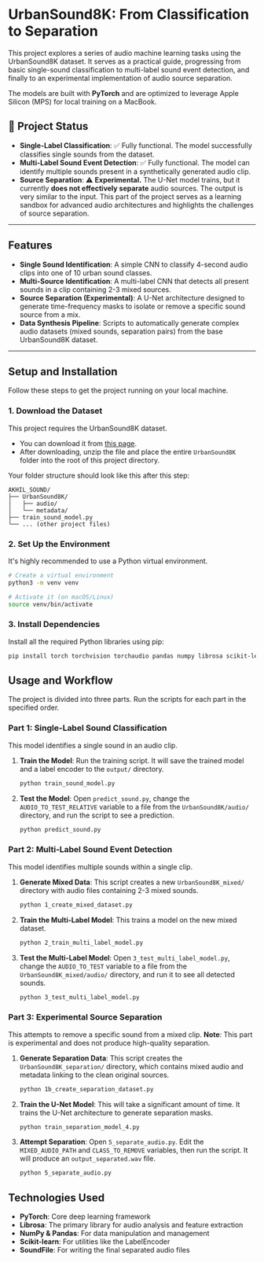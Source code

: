
# UrbanSound8K: From Classification to Separation

This project explores a series of audio machine learning tasks using the UrbanSound8K dataset. It serves as a practical guide, progressing from basic single-sound classification to multi-label sound event detection, and finally to an experimental implementation of audio source separation.

The models are built with **PyTorch** and are optimized to leverage Apple Silicon (MPS) for local training on a MacBook.

## 🚧 Project Status
* **Single-Label Classification**: ✅ Fully functional. The model successfully classifies single sounds from the dataset.
* **Multi-Label Sound Event Detection**: ✅ Fully functional. The model can identify multiple sounds present in a synthetically generated audio clip.
* **Source Separation**: ⚠️ **Experimental.** The U-Net model trains, but it currently **does not effectively separate** audio sources. The output is very similar to the input. This part of the project serves as a learning sandbox for advanced audio architectures and highlights the challenges of source separation.

***

## Features
* **Single Sound Identification**: A simple CNN to classify 4-second audio clips into one of 10 urban sound classes.
* **Multi-Source Identification**: A multi-label CNN that detects all present sounds in a clip containing 2-3 mixed sources.
* **Source Separation (Experimental)**: A U-Net architecture designed to generate time-frequency masks to isolate or remove a specific sound source from a mix.
* **Data Synthesis Pipeline**: Scripts to automatically generate complex audio datasets (mixed sounds, separation pairs) from the base UrbanSound8K dataset.


***

## Setup and Installation

Follow these steps to get the project running on your local machine.

### 1. Download the Dataset
This project requires the UrbanSound8K dataset.
* You can download it from [this page](https://urbansounddataset.weebly.com/urbansound8k.html).
* After downloading, unzip the file and place the entire `UrbanSound8K` folder into the root of this project directory.

Your folder structure should look like this after this step:
```
AKHIL_SOUND/
├── UrbanSound8K/
│   ├── audio/
│   └── metadata/
├── train_sound_model.py
└── ... (other project files)
```


### 2. Set Up the Environment
It's highly recommended to use a Python virtual environment.

```bash
# Create a virtual environment
python3 -m venv venv

# Activate it (on macOS/Linux)
source venv/bin/activate
```

### 3. Install Dependencies

Install all the required Python libraries using pip:

```bash
pip install torch torchvision torchaudio pandas numpy librosa scikit-learn tqdm soundfile
```

## Usage and Workflow

The project is divided into three parts. Run the scripts for each part in the specified order.

### Part 1: Single-Label Sound Classification

This model identifies a single sound in an audio clip.

1. **Train the Model**: Run the training script. It will save the trained model and a label encoder to the `output/` directory.
   ```bash
   python train_sound_model.py
   ```

2. **Test the Model**: Open `predict_sound.py`, change the `AUDIO_TO_TEST_RELATIVE` variable to a file from the `UrbanSound8K/audio/` directory, and run the script to see a prediction.
   ```bash
   python predict_sound.py
   ```

### Part 2: Multi-Label Sound Event Detection

This model identifies multiple sounds within a single clip.

1. **Generate Mixed Data**: This script creates a new `UrbanSound8K_mixed/` directory with audio files containing 2-3 mixed sounds.
   ```bash
   python 1_create_mixed_dataset.py
   ```

2. **Train the Multi-Label Model**: This trains a model on the new mixed dataset.
   ```bash
   python 2_train_multi_label_model.py
   ```

3. **Test the Multi-Label Model**: Open `3_test_multi_label_model.py`, change the `AUDIO_TO_TEST` variable to a file from the `UrbanSound8K_mixed/audio/` directory, and run it to see all detected sounds.
   ```bash
   python 3_test_multi_label_model.py
   ```

### Part 3: Experimental Source Separation

This attempts to remove a specific sound from a mixed clip. **Note**: This part is experimental and does not produce high-quality separation.

1. **Generate Separation Data**: This script creates the `UrbanSound8K_separation/` directory, which contains mixed audio and metadata linking to the clean original sources.
   ```bash
   python 1b_create_separation_dataset.py
   ```


2. **Train the U-Net Model**: This will take a significant amount of time. It trains the U-Net architecture to generate separation masks.
   ```bash
   python train_separation_model_4.py
   ```

3. **Attempt Separation**: Open `5_separate_audio.py`. Edit the `MIXED_AUDIO_PATH` and `CLASS_TO_REMOVE` variables, then run the script. It will produce an `output_separated.wav` file.
   ```bash
   python 5_separate_audio.py
   ```

## Technologies Used

* **PyTorch**: Core deep learning framework
* **Librosa**: The primary library for audio analysis and feature extraction
* **NumPy & Pandas**: For data manipulation and management
* **Scikit-learn**: For utilities like the LabelEncoder
* **SoundFile**: For writing the final separated audio files